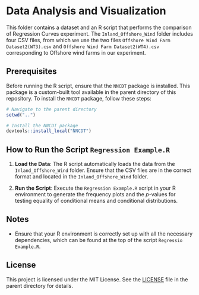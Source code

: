 # Data Analysis and Visualization

This folder contains a dataset and an R script that performs the comparison of Regression Curves experiment. The `Inland_Offshore_Wind` folder includes four CSV files, from which we use the two files `Offshore Wind Farm Dataset2(WT3).csv` and `Offshore Wind Farm Dataset2(WT4).csv` corresponding to Offshore wind farms in our experiment.

## Prerequisites

Before running the R script, ensure that the `NNCDT` package is installed. This package is a custom-built tool available in the parent directory of this repository. To install the `NNCDT` package, follow these steps:

```r
# Navigate to the parent directory
setwd("..")

# Install the NNCDT package
devtools::install_local("NNCDT")
```

## How to Run the Script `Regression Example.R`

1. **Load the Data**: The R script automatically loads the data from the `Inland_Offshore_Wind` folder. Ensure that the CSV files are in the correct format and located in the `Inland_Offshore_Wind` folder.

2. **Run the Script**: Execute the `Regression Example.R` script in your R environment to generate the frequency plots and the $p$-values for testing equality of conditional means and conditional distributions.

## Notes

- Ensure that your R environment is correctly set up with all the necessary dependencies, which can be found at the top of the script `Regressio Example.R`.

## License

This project is licensed under the MIT License. See the [LICENSE](../LICENSE) file in the parent directory for details.

